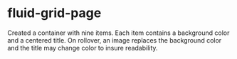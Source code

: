# fluid-grid-page
Created a container with nine items. Each item contains a background color and a centered title. On rollover, an image replaces the background color and the title may change color to insure readability. 
